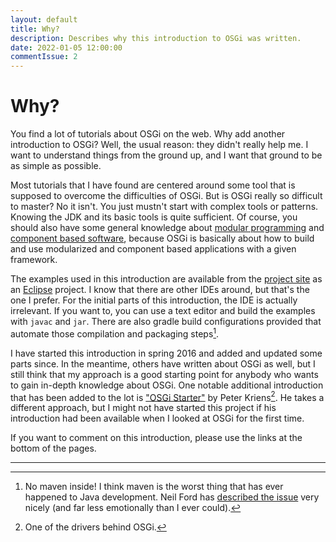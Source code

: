 ```yaml
---
layout: default
title: Why?
description: Describes why this introduction to OSGi was written.
date: 2022-01-05 12:00:00
commentIssue: 2
---
```


# Why?

You find a lot of tutorials about OSGi on the web. Why add another introduction to OSGi? Well, the usual reason: they didn't really help me. I want to understand things from the ground up, and I want that ground to be as simple as possible.

Most tutorials that I have found are centered around some tool that is supposed to overcome the difficulties of OSGi. But is OSGi really so difficult to master? No it isn't. You just mustn't start with complex tools or patterns. Knowing the JDK and its basic tools is quite sufficient. Of course, you should also have some general knowledge about [modular programming](https://en.wikipedia.org/wiki/Modular_programming) and [component based software](https://en.wikipedia.org/wiki/Component-based_software_engineering), because OSGi is basically about how to build and use modularized and component based applications with a given framework.

The examples used in this introduction are available from the [project site](https://github.com/mnlipp/osgi-getting-started) as an [Eclipse](https://www.eclipse.org/) project. I know that there are other IDEs around, but that's the one I prefer. For the initial parts of this introduction, the IDE is actually irrelevant. If you want to, you can use a text editor and build the examples with `javac` and `jar`. There are also gradle build configurations provided that automate those compilation and packaging steps[^nm].

I have started this introduction in spring 2016 and added and updated some parts since. In the meantime, others have written about OSGi as well, but I still think that my approach is a good starting point for anybody who wants to gain in-depth knowledge about OSGi. One notable additional introduction that has been added to the lot is ["OSGi Starter"](https://bndtools.org/workspace/osgi-starter.html) by Peter Kriens[^PK]. He takes a different approach, but I might not have started this project if his introduction had been available when I looked at OSGi for the first time.

[^PK]: One of the drivers behind OSGi.

If you want to comment on this introduction, please use the links at the bottom of the pages.

---

[^nm]: No maven inside! I think maven is the worst thing that has ever happened to Java development. Neil Ford has [described the issue](https://web.archive.org/web/20190427072827/https://nealford.com/memeagora/2013/01/22/why_everyone_eventually_hates_maven.html) very nicely (and far less emotionally than I ever could).